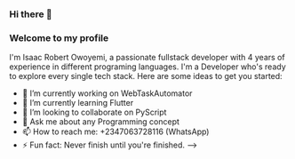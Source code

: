### Hi there 👋

### Welcome to my profile

I'm Isaac Robert Owoyemi, a passionate fullstack developer 
with 4 years of experience in different programing languages. 
I'm a Developer who's ready to explore every single tech stack.
Here are some ideas to get you started:

- 🔭 I’m currently working on WebTaskAutomator
- 🌱 I’m currently learning Flutter
- 👯 I’m looking to collaborate on PyScript
- 💬 Ask me about any Programming concept
- 📫 How to reach me: +2347063728116 (WhatsApp)
- ⚡ Fun fact: Never finish until you're finished.
-->
